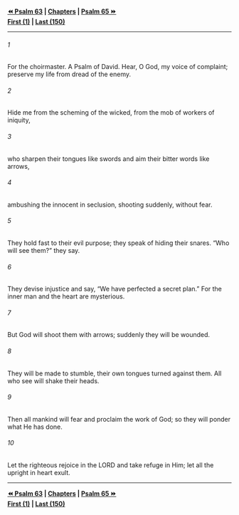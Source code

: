   
**[⏪ Psalm 63](./Psalm%2063.md) | [Chapters](./_index.md) | [Psalm 65 ⏩](./Psalm%2065.md)**  
**[First (1)](./Psalm%201.md) | [Last (150)](./Psalm%20150.md)**  
  
---  
  
###### 1  
For the choirmaster. A Psalm of David. Hear, O God, my voice of complaint; preserve my life from dread of the enemy.  
  
###### 2  
Hide me from the scheming of the wicked, from the mob of workers of iniquity,  
  
###### 3  
who sharpen their tongues like swords and aim their bitter words like arrows,  
  
###### 4  
ambushing the innocent in seclusion, shooting suddenly, without fear.  
  
###### 5  
They hold fast to their evil purpose; they speak of hiding their snares. “Who will see them?” they say.  
  
###### 6  
They devise injustice and say, “We have perfected a secret plan.” For the inner man and the heart are mysterious.  
  
###### 7  
But God will shoot them with arrows; suddenly they will be wounded.  
  
###### 8  
They will be made to stumble, their own tongues turned against them. All who see will shake their heads.  
  
###### 9  
Then all mankind will fear and proclaim the work of God; so they will ponder what He has done.  
  
###### 10  
Let the righteous rejoice in the LORD and take refuge in Him; let all the upright in heart exult.  
  
  
---  
  
**[⏪ Psalm 63](./Psalm%2063.md) | [Chapters](./_index.md) | [Psalm 65 ⏩](./Psalm%2065.md)**  
**[First (1)](./Psalm%201.md) | [Last (150)](./Psalm%20150.md)**  
  
